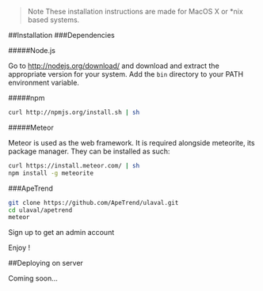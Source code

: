 >Note These installation instructions are made for MacOS X or *nix based systems.

##Installation
###Dependencies

#####Node.js

Go to http://nodejs.org/download/ and download and extract the appropriate version for your system. Add the `bin` directory to your PATH environment variable.

#####npm

```bash
curl http://npmjs.org/install.sh | sh
```

#####Meteor

Meteor is used as the web framework. It is required alongside meteorite, its package manager. They can be installed as such:

```bash
curl https://install.meteor.com/ | sh
npm install -g meteorite
```

###ApeTrend

```bash
git clone https://github.com/ApeTrend/ulaval.git
cd ulaval/apetrend
meteor
```

Sign up to get an admin account

Enjoy !

##Deploying on server

Coming soon...

